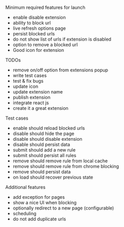 Minimum required features for launch
- enable disable extension
- ability to block url
- live refresh options page
- persist blocked urls
- do not show list of urls if extension is disabled
- option to remove a blocked url
- Good icon for extension

TODOs
- remove on/off option from extensions popup
- write test cases
- test & fix bugs
- update icon
- update extension name
- publish extension
- integrate react js
- create it a great extension

Test cases
- enable should reload blocked urls
- disable should hide the page
- disable should disable extension
- disable should persist data
- submit should add a new rule
- submit should persist all rules
- remove should remove rule from local cache
- remove should remove rule from chrome blocking
- remove should persist data
- on load should recover previous state


Additional features
- add exception for pages
- show a nice UI when blocking
- optionally redirect to a new page (configurable)
- scheduling
- do not add duplicate urls